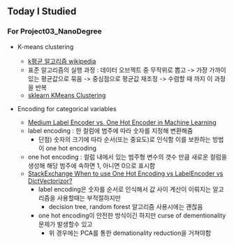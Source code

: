 ## Today I Studied

### For Project03_NanoDegree
* K-means clustering 
  - [k평균 알고리즘 wikipedia](https://ko.wikipedia.org/wiki/K-%ED%8F%89%EA%B7%A0_%EC%95%8C%EA%B3%A0%EB%A6%AC%EC%A6%98)
  - 표준 알고리즘의 실행 과정 : 데이터 오브젝트 중 무작위로 뽑고 -> 가장 가까이 있는 평균값으로 묶음
                                -> 중심점으로 평균값 재조정 -> 수렴할 때 까지 이 과정을 반복 
  - [sklearn KMeans Clustering](https://scikit-learn.org/stable/modules/clustering.html#k-means)

* Encoding for categorical variables
  - [Medium Label Encoder vs. One Hot Encoder in Machine Learning](https://medium.com/@contactsunny/label-encoder-vs-one-hot-encoder-in-machine-learning-3fc273365621)
  - label encoding : 한 컬럼에 범주에 따라 숫자를 지정해 변환해줌 
    - 단점) 숫자의 크기에 따라 순서(또는 중요도)로 인식함 이를 보완하는 방법이 one hot encoding
  - one hot encoding : 컬럼 내에서 있는 범주형 변수의 갯수 만큼 새로운 컬럼을 생성해 해당 범주에 속하면 1, 아니면 0으로 표시함
  - [StackExchange When to use One Hot Encoding vs LabelEncoder vs DictVectorizor?](https://datascience.stackexchange.com/questions/9443/when-to-use-one-hot-encoding-vs-labelencoder-vs-dictvectorizor)
    - label encoding은 숫자를 순서로 인식해서 값 사이 계산이 이뤄지는 알고리즘을 사용할때는 부적절하지만 
      - decision tree, random forest 알고리즘 사용시에는 괜찮음
    - one hot encoding이 안전한 방식이긴 하지만 curse of dementionality 문제가 발생할수 있고
      - 위 경우에는 PCA를 통한 demationality reduction을 거쳐야함
